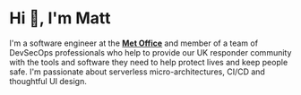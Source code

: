 # Hi :wave:, I'm Matt

I'm a software engineer at the **[Met Office](https://github.com/MetOffice)** and member of a team of DevSecOps professionals who help to provide our UK responder community with the tools and software they need to help protect lives and keep people safe. I'm passionate about serverless micro-architectures, CI/CD and thoughtful UI design. 

<!--
**mfarrow701/mfarrow701** is a ✨ _special_ ✨ repository because its `README.md` (this file) appears on your GitHub profile.

Here are some ideas to get you started:

- 🔭 I’m currently working on ...
- 🌱 I’m currently learning ...
- 👯 I’m looking to collaborate on ...
- 🤔 I’m looking for help with ...
- 💬 Ask me about ...
- 📫 How to reach me: ...
- 😄 Pronouns: ...
- ⚡ Fun fact: ...
-->
